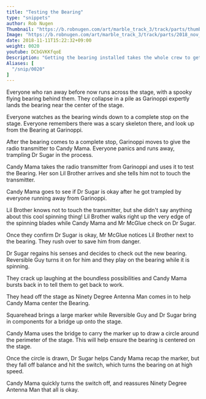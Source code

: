 ```yaml
---
title: "Testing the Bearing"
type: "snippets"
author: Rob Nugen
Thumbnail: "https://b.robnugen.com/art/marble_track_3/track/parts/thumbs/2018_nov_17_triple_splitter.jpg"
Image: "https://b.robnugen.com/art/marble_track_3/track/parts/2018_nov_17_triple_splitter.jpg"
date: 2018-11-11T15:22:32+09:00
weight: 0020
youtube: DCbGVKKfqoE
Description: "Getting the bearing installed takes the whole crew to get it centered"
Aliases: [
  "/snip/0020"
]
---
```


Everyone who ran away before now runs across the stage, with a spooky flying bearing behind them.  They collapse in a pile as Garinoppi expertly lands the bearing near the center of the stage.

Everyone watches as the bearing winds down to a complete stop on the stage.  Everyone remembers there was a scary skeleton there, and look up from the Bearing at Garinoppi.

After the bearing comes to a complete stop, Garinoppi moves to give the radio transmitter to Candy Mama.  Everyone panics and runs away, trampling Dr Sugar in the process.

Candy Mama takes the radio transmitter from Garinoppi and uses it to test the Bearing.  Her son Lil Brother arrives and she tells him not to touch the transmitter.

Candy Mama goes to see if Dr Sugar is okay after he got trampled by everyone running away from Garinoppi.

Lil Brother knows not to touch the transmitter, but she didn't say anything about this cool spinning thing!  Lil Brother walks right up the very edge of the spinning blades while Candy Mama and Mr McGlue check on Dr Sugar.

Once they confirm Dr Sugar is okay, Mr McGlue notices Lil Brother next to the bearing.  They rush over to save him from danger.

Dr Sugar regains his senses and decides to check out the new bearing.  Reversible Guy turns it on for him and they play on the bearing while it is spinning.

They crack up laughing at the boundless possibilities and Candy Mama bursts back in to tell them to get back to work.

They head off the stage as Ninety Degree Antenna Man comes in to help Candy Mama center the Bearing.

Squarehead brings a large marker while Reversible Guy and Dr Sugar bring in components for a bridge up onto the stage.

Candy Mama uses the bridge to carry the marker up to draw a circle around the perimeter of the stage.  This will help ensure the bearing is centered on the stage.

Once the circle is drawn, Dr Sugar helps Candy Mama recap the marker, but they fall off balance and hit the switch, which turns the bearing on at high speed.

Candy Mama quickly turns the switch off, and reassures Ninety Degree Antenna Man that all is okay.
